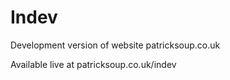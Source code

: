 # Indev
Development version of website patricksoup.co.uk

Available live at patricksoup.co.uk/indev
